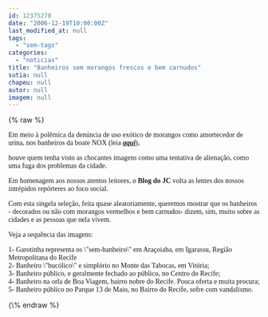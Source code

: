 ```yaml
---
id: 12375270
date: "2006-12-19T10:00:00Z"
last_modified_at: null
tags:
  - "sem-tags"
categories:
  - "noticias"
title: "Banheiros sem morangos frescos e bem carnudos"
sutia: null
chapeu: null
autor: null
imagem: null
---
```

{\% raw %}
<p><P><FONT face=Verdana>Em meio à polêmica da denúncia de uso exótico de morangos como amortecedor de urina, nos banheiros da boate NOX (leia <STRONG><EM><A href=\"https://jc3.uol.com.br/blogs/jc/busca.php?busca=NOX\" target=_blank>aqui</A></EM></STRONG>),</p>
<p> houve quem tenha visto as chocantes imagens como uma tentativa de alienação, como uma fuga dos problemas da cidade. </FONT></P></p>
<p><P><FONT face=Verdana>Em homenagem aos nossos atentos leitores, o <STRONG>Blog do JC</STRONG> volta as lentes dos nossos intrépidos repórteres ao foco social.</FONT></P></p>
<p><P><FONT face=Verdana>Com esta singela seleção, feita quase aleatoriamente, queremos mostrar que os banheiros - decorados ou não com morangos vermelhos e bem carnudos- dizem, sim, muito sobre as cidades e as pessoas que nela vivem.</FONT></P></p>
<p><P><FONT face=Verdana>Veja a sequência das imagens:</FONT></P></p>
<p><P><FONT face=Verdana>1- Garotinha representa os \"sem-banheiro\" em Araçoiaba, em Igarassu, Região Metropolitana do Recife<BR>2- Banheiro \"bucólico\"&nbsp;e simplório&nbsp;no Monte das Tabocas, em Vitória;<BR>3- Banheiro público, e geralmente fechado ao público, no Centro do Recife;<BR>4- Banheiro na orla de Boa Viagem, bairro nobre do Recife. Pouca oferta e muita procura;<BR>5- Banheiro público no Parque 13 de Maio, no Bairro do Recife, sofre com vandalismo.</FONT></P> </p>
{\% endraw %}